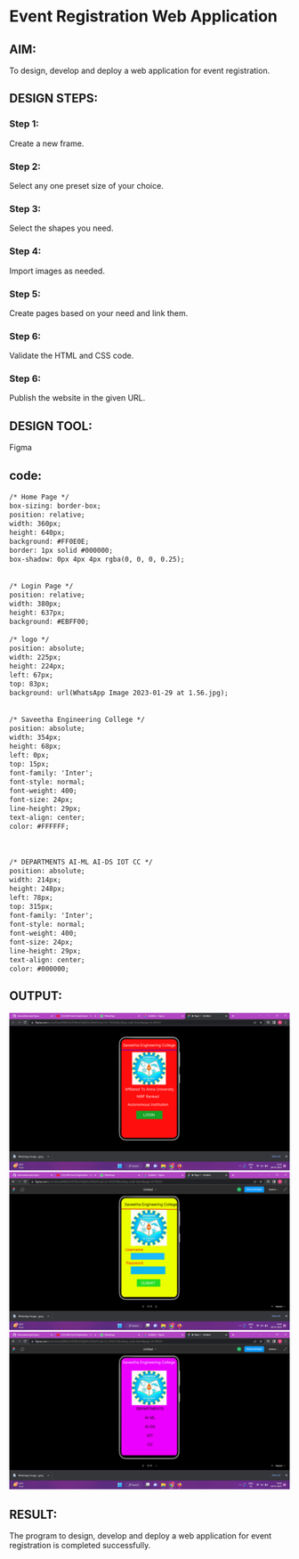 # Event Registration Web Application

## AIM:
To design, develop and deploy a web application for event registration.

## DESIGN STEPS:

### Step 1:
Create a new frame.

### Step 2:
Select any one preset size of your choice.

### Step 3:
Select the shapes you need.

### Step 4:
Import images as needed.

### Step 5:
Create pages based on your need and link them.

### Step 6:

Validate the HTML and CSS code.

### Step 6:

Publish the website in the given URL.

## DESIGN TOOL:
Figma

## code:
```
/* Home Page */
box-sizing: border-box;
position: relative;
width: 360px;
height: 640px;
background: #FF0E0E;
border: 1px solid #000000;
box-shadow: 0px 4px 4px rgba(0, 0, 0, 0.25);


/* Login Page */
position: relative;
width: 380px;
height: 637px;
background: #EBFF00;

/* logo */
position: absolute;
width: 225px;
height: 224px;
left: 67px;
top: 83px;
background: url(WhatsApp Image 2023-01-29 at 1.56.jpg);


/* Saveetha Engineering College */
position: absolute;
width: 354px;
height: 68px;
left: 0px;
top: 15px;
font-family: 'Inter';
font-style: normal;
font-weight: 400;
font-size: 24px;
line-height: 29px;
text-align: center;
color: #FFFFFF;



/* DEPARTMENTS AI-ML AI-DS IOT CC */
position: absolute;
width: 214px;
height: 248px;
left: 78px;
top: 315px;
font-family: 'Inter';
font-style: normal;
font-weight: 400;
font-size: 24px;
line-height: 29px;
text-align: center;
color: #000000;
```

## OUTPUT:
![Output](./Output1.png)
![Output](./Output2.png)
![Output](./output3.png)

## RESULT:
The program to design, develop and deploy a web application for event registration is completed successfully.